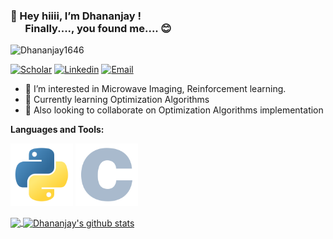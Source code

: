 ### 👋 Hey hiiii, I’m Dhananjay !<br /> &nbsp; &nbsp; &nbsp; Finally...., you found me.... :blush:

<p align="left"> <img src="https://komarev.com/ghpvc/?username=Dhananjay1646&label=Views&color=blueviolet&style=plastic" alt="Dhananjay1646" /> </p>

[![Scholar](https://img.shields.io/badge/Scholar-4285F4?style=flat-square&logo=google&logoColor=white)](https://scholar.google.com/citations?user=FAef_A4AAAAJ&hl=en)
[![Linkedin](https://img.shields.io/badge/-LinkedIn-1568BF?style=flat-square&logo=Linkedin&logoColor=white)](https://www.linkedin.com/in/dhananjay-magdum/)
[![Email](https://img.shields.io/badge/-Email-E8453C?style=flat-square&logo=Gmail&logoColor=white)](mailto:dhananjay1646@gmail.com)

- 👀 I’m interested in Microwave Imaging, Reinforcement learning.
- 🌱 Currently learning Optimization Algorithms
- 👯 Also looking to collaborate on Optimization Algorithms implementation

<!---
Dhananjay1646/Dhananjay1646 is a ✨ special ✨ repository because its `README.md` (this file) appears on your GitHub profile.
You can click the Preview link to take a look at your changes.

Here are some ideas to get you started:

- 🔭 I’m currently working on ...
- 🌱 I’m currently learning ...
- 👯 I’m looking to collaborate on ...
- 🤔 I’m looking for help with ...
- 💬 Ask me about ...
- 📫 How to reach me: ...
- 😄 Pronouns: ...
- ⚡ Fun fact: ...
- 💞️
--->

**Languages and Tools:**  

<code><img height="100" src="https://raw.githubusercontent.com/github/explore/80688e429a7d4ef2fca1e82350fe8e3517d3494d/topics/python/python.png"></code>
<code><img height="100" src="https://raw.githubusercontent.com/github/explore/80688e429a7d4ef2fca1e82350fe8e3517d3494d/topics/c/c.png"></code> 

<a href="https://github.com/DhananjayNarayan">
  <img align="center" src="https://github-readme-stats.vercel.app/api/top-langs/?username=Dhananjay1646&theme=great-gatsby&layout=compact&langs_count=10" />
</a>
<a href="https://github.com/DhananjayNarayan">
 <img align="center" src="https://github-readme-stats.vercel.app/api?username=Dhananjay1646&show_icons=true&theme=great-gatsby&line_height=27" alt="Dhananjay's github stats"/>
</a>
